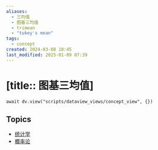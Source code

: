 ```yaml
---
aliases:
  - 三均值
  - 图基三均值
  - trimean
  - "tukey's mean"
tags:
  - concept
created: 2024-03-08 10:45
last_modified: 2025-01-09 07:39
---
```


# [title:: 图基三均值]

```dataviewjs
await dv.view("scripts/dataview_views/concept_view", {})
```

## Topics

- [统计学](_statistics_.md)
- [概率论](_probability_theory_.md)
